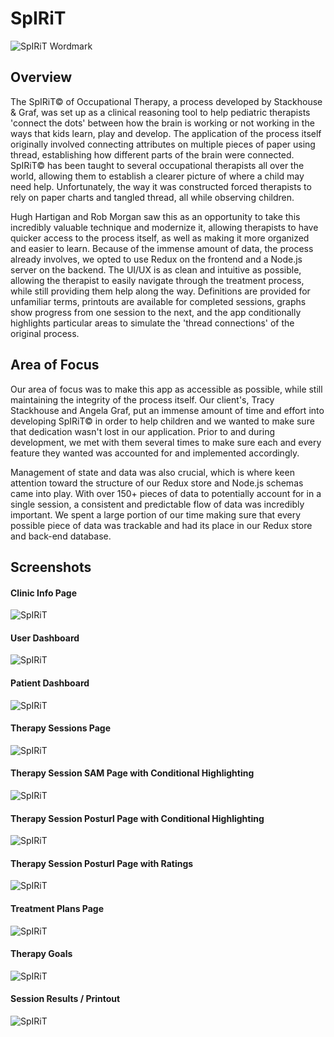 # SpIRiT

![SpIRiT Wordmark](https://i.imgur.com/EwHyJMs.png)

## Overview 

The SpIRiT© of Occupational Therapy, a process developed by Stackhouse & Graf,  was set up as a clinical reasoning tool to help pediatric therapists 'connect the dots' between how the brain is working or not working in the ways that kids learn, play and develop. The application of the process itself originally involved connecting attributes on multiple pieces of paper using thread, establishing how different parts of the brain were connected. SpIRiT© has been taught to several occupational therapists all over the world, allowing them to establish a clearer picture of where a child may need help. Unfortunately, the way it was constructed forced therapists to rely on paper charts and tangled thread, all while observing children.

Hugh Hartigan and Rob Morgan saw this as an opportunity to take this incredibly valuable technique and modernize it, allowing therapists to have quicker access to the process itself, as well as making it more organized and easier to learn. Because of the immense amount of data, the process already involves, we opted to use Redux on the frontend and a Node.js server on the backend. The UI/UX is as clean and intuitive as possible, allowing the therapist to easily navigate through the treatment process, while still providing them help along the way. Definitions are provided for unfamiliar terms, printouts are available for completed sessions, graphs show progress from one session to the next, and the app conditionally highlights particular areas to simulate the 'thread connections' of the original process.

## Area of Focus

Our area of focus was to make this app as accessible as possible, while still maintaining the integrity of the process itself. Our client's, Tracy Stackhouse and Angela Graf, put an immense amount of time and effort into developing SpIRiT© in order to help children and we wanted to make sure that dedication wasn't lost in our application. Prior to and during development, we met with them several times to make sure each and every feature they wanted was accounted for and implemented accordingly.

Management of state and data was also crucial, which is where keen attention toward the structure of our Redux store and Node.js schemas came into play. With over 150+ pieces of data to potentially account for in a single session, a consistent and predictable flow of data was incredibly important. We spent a large portion of our time making sure that every possible piece of data was trackable and had its place in our Redux store and back-end database.

## Screenshots

#### Clinic Info Page

![SpIRiT](https://i.imgur.com/1WWRRsr.png)

#### User Dashboard

![SpIRiT](https://i.imgur.com/kvzdMPc.png)

#### Patient Dashboard

![SpIRiT](https://i.imgur.com/QDEr7vU.png)

#### Therapy Sessions Page

![SpIRiT](https://i.imgur.com/LqejYsk.png)

#### Therapy Session SAM Page with Conditional Highlighting

![SpIRiT](https://i.imgur.com/0bz9kzS.png)

#### Therapy Session Posturl Page with Conditional Highlighting

![SpIRiT](https://i.imgur.com/GQOfpTp.png)

#### Therapy Session Posturl Page with Ratings

![SpIRiT](https://i.imgur.com/cki98S0.png)

#### Treatment Plans Page

![SpIRiT](https://i.imgur.com/khlG9CW.png)

#### Therapy Goals

![SpIRiT](https://i.imgur.com/7RYuTBH.png)

#### Session Results / Printout

![SpIRiT](https://i.imgur.com/B4eq3L7.png)
